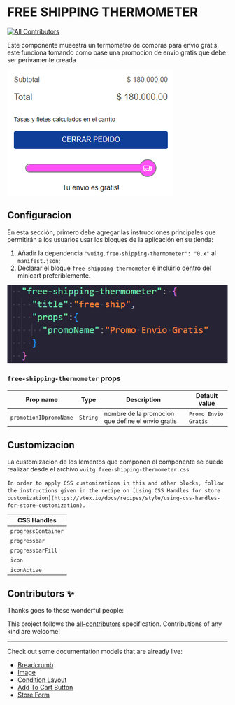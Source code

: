 # FREE SHIPPING THERMOMETER

<!-- DOCS-IGNORE:start -->
<!-- ALL-CONTRIBUTORS-BADGE:START - Do not remove or modify this section -->
[![All Contributors](https://img.shields.io/badge/all_contributors-0-orange.svg?style=flat-square)](#contributors-)
<!-- ALL-CONTRIBUTORS-BADGE:END -->
<!-- DOCS-IGNORE:end -->

 Este componente mueestra un termometro de compras para envio gratis, este funciona tomando como base una promocion de envio gratis que debe ser perivamente creada
 
 ![targetthermometer](../images/Screenshot%202022-06-13%20084242.png)




## Configuracion


En esta sección, primero debe agregar las instrucciones principales que permitirán a los usuarios usar los bloques de la aplicación en su tienda:

1. Añadir la dependencia `"vuitg.free-shipping-thermometer": "0.x"` al `manifest.json`;
2. Declarar el bloque `free-shipping-thermometer` e incluirlo dentro del minicart preferiblemente.

![image](../images/Screenshot%202022-06-13%20085107.png)


### `free-shipping-thermometer` props

| Prop name    | Type            | Description    | Default value                                                                                                                               |
| ------------ | --------------- | --------------------------------------------------------------------------------------------------------------------------------------------- | ---------- | 
| `promotionIDpromoName`      | `String`       | nombre de la promocion que define el envio gratis         | `Promo Envio Gratis`        |

## Customizacion

La customizacion de los lementos que componen el componente se puede realizar desde el archivo `vuitg.free-shipping-thermometer.css`

`In order to apply CSS customizations in this and other blocks, follow the instructions given in the recipe on [Using CSS Handles for store customization](https://vtex.io/docs/recipes/style/using-css-handles-for-store-customization).`



| CSS Handles |
| ----------- | 
| `progressContainer` | 
| `progressbar` | 
| `progressbarFill` | 
| `icon` | 
| `iconActive` |



<!-- DOCS-IGNORE:start -->

## Contributors ✨

Thanks goes to these wonderful people:

<!-- ALL-CONTRIBUTORS-LIST:START - Do not remove or modify this section -->
<!-- prettier-ignore-start -->
<!-- markdownlint-disable -->
<!-- markdownlint-enable -->
<!-- prettier-ignore-end -->
<!-- ALL-CONTRIBUTORS-LIST:END -->

This project follows the [all-contributors](https://github.com/all-contributors/all-contributors) specification. Contributions of any kind are welcome!

<!-- DOCS-IGNORE:end -->

---- 

Check out some documentation models that are already live: 
- [Breadcrumb](https://github.com/vtex-apps/breadcrumb)
- [Image](https://vtex.io/docs/components/general/vtex.store-components/image)
- [Condition Layout](https://vtex.io/docs/components/all/vtex.condition-layout@1.1.6/)
- [Add To Cart Button](https://vtex.io/docs/components/content-blocks/vtex.add-to-cart-button@0.9.0/)
- [Store Form](https://vtex.io/docs/components/all/vtex.store-form@0.3.4/)
